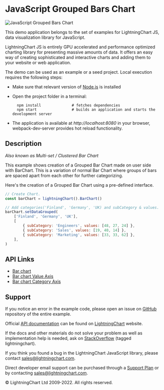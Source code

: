 # JavaScript Grouped Bars Chart

![JavaScript Grouped Bars Chart](groupedBars-darkGold.png)

This demo application belongs to the set of examples for LightningChart JS, data visualization library for JavaScript.

LightningChart JS is entirely GPU accelerated and performance optimized charting library for presenting massive amounts of data. It offers an easy way of creating sophisticated and interactive charts and adding them to your website or web application.

The demo can be used as an example or a seed project. Local execution requires the following steps:

-   Make sure that relevant version of [Node.js](https://nodejs.org/en/download/) is installed
-   Open the project folder in a terminal:

          npm install              # fetches dependencies
          npm start                # builds an application and starts the development server

-   The application is available at _http://localhost:8080_ in your browser, webpack-dev-server provides hot reload functionality.


## Description

_Also known as Multi-set / Clustered Bar Chart_

This example shows creation of a Grouped Bar Chart made on user side with BarChart.
This is a variation of normal Bar Chart where groups of bars are spaced apart from each other for further categorizing.

Here's the creation of a Grouped Bar Chart using a pre-defined interface.

```javascript
// Create Chart.
const barChart = lightningChart().BarChart()

// Add categories('Finland', 'Germany', 'UK) and subCategory & values.
barChart.setDataGrouped(
    ['Finland', 'Germany', 'UK'],
    [
        { subCategory: 'Engineers', values: [48, 27, 24] },
        { subCategory: 'Sales', values: [19, 40, 14] },
        { subCategory: 'Marketing', values: [33, 33, 62] },
    ],
)
```


## API Links

* [Bar chart]
* [Bar chart Value Axis]
* [Bar chart Category Axis]


## Support

If you notice an error in the example code, please open an issue on [GitHub][0] repository of the entire example.

Official [API documentation][1] can be found on [LightningChart][2] website.

If the docs and other materials do not solve your problem as well as implementation help is needed, ask on [StackOverflow][3] (tagged lightningchart).

If you think you found a bug in the LightningChart JavaScript library, please contact sales@lightningchart.com.

Direct developer email support can be purchased through a [Support Plan][4] or by contacting sales@lightningchart.com.

[0]: https://github.com/Arction/
[1]: https://lightningchart.com/lightningchart-js-api-documentation/
[2]: https://lightningchart.com
[3]: https://stackoverflow.com/questions/tagged/lightningchart
[4]: https://lightningchart.com/support-services/

© LightningChart Ltd 2009-2022. All rights reserved.


[Bar chart]: https://lightningchart.com/js-charts/api-documentation/v7.1.0/classes/BarChart.html
[Bar chart Value Axis]: https://lightningchart.com/js-charts/api-documentation/v7.1.0/classes/BarChartValueAxis.html
[Bar chart Category Axis]: https://lightningchart.com/js-charts/api-documentation/v7.1.0/classes/BarChartCategoryAxis.html

